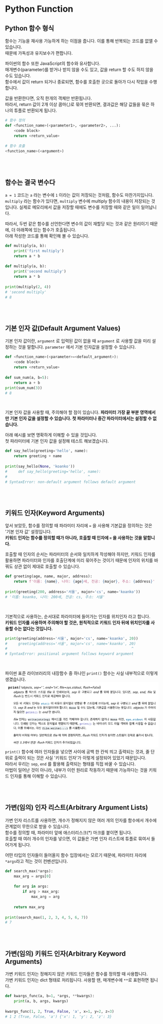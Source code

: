 # Python Function
## Python 함수 형식
함수는 기능을 재사용 가능하게 하는 이점을 줍니다. 이를 통해 반복되는 코드를 없앨 수 있습니다.  
때문에 가독성과 유지보수가 편합니다.  

파이썬의 함수 또한 JavaScript의 함수와 유사합니다.  
매개변수(parameter)를 받거나 받지 않을 수도 있고, 값을 return 할 수도 하지 않을 수도 있습니다.    
함수에서 값이 return 되거나 종료되면, 함수를 호출한 곳으로 돌아가 다시 작업을 수행합니다.

값을 반환한다면, 오직 한개의 객체만 반환됩니다.  
따라서, return 값이 2개 이상 콤마(,)로 묶여 반환되면, 결과값은 해당 값들을 묶은 하나의 튜플로 반환되게 됩니다.
```python
# 함수 정의
def <function_name>(<parameter1>, <parameter2>, ...):
    <code block>
    return <return_value>

# 함수 호출
<function_name>(<argument>)
```

<br>
<br>

## 함수는 결국 변수다
`a = 1` 코드는 `a` 라는 변수에 `1` 이라는 값이 저장되는 것처럼, 함수도 마찬가지입니다.  
`multiply` 라는 함수가 있다면, `multiply` 변수에 multiply 함수의 내용이 저장되는 것입니다. 실제로 메모리에서 값을 저장할 때에도 변수를 저장할 때와 같은 일이 일어납니다.

따라서, 두번 같은 함수를 선언한다면 변수의 값이 재할당 되는 것과 같은 원리이기 때문에, 더 아래쪽에 있는 함수가 호출됩니다.  
아래 작성한 코드를 통해 확인해 볼 수 있습니다.  
```python
def multiply(a, b):
    print('first multiply')
    return a * b

def multiply(a, b):
    print('second multiply')
    return a * b

print(multiply(2, 4))
# 'second multiply'
# 8
```

<br>
<br>

## 기본 인자 값(Default Argument Values)
기본 인자 값이란, `argument` 로 입력된 값이 없을 때 `argument` 로 사용할 값을 미리 설정하는 것을 말합니다.
`parameter` 에서 기본 인자값을 설정할 수 있습니다.
```python
def <function_name>(<parameter>=<default_argument>):
    <code block>
    return <return_value>

def sum_num(a, b=5):
    return a + b
print(sum_num(3))
# 8
```

<br>

기본 인자 값을 사용할 때, 주의해야 할 점이 있습니다.
**파라미터 가장 끝 부분 영역에서만 기본 인자 값을 설정할 수 있습니다. 첫 파라미터나 중간 파라미터에서는 설정할 수 없습니다.**

아래 예시를 보면 명확하게 이해할 수 있을 것입니다.  
첫 파라미터에 기본 인자 값을 설정해 테스트 해보겠습니다.  
```python
def say_hello(greeting='hello', name):
    return greeting + name

print(say_hello(None, 'koanko'))
#     def say_hello(greeting='hello', name):
#                                     ^
# SyntaxError: non-default argument follows default argument
```

<br>
<br>

## 키워드 인자(Keyword Arguments)
앞서 보았듯, 함수를 정의할 때 파라미터 자리에 `=` 을 사용해 기본값을 정의하는 것은 '기본 인자 값' 설정입니다.  
**키워드 인자는 함수를 정의할 때가 아니라, 호출할 때 인자에 `=` 을 사용하는 것을 말합니다.**  

호출할 때 인자의 순서는 파라미터의 순서와 일치하게 작성해야 하지만, 키워드 인자를 활용하면 파라미터와 인자를 호출단계에 미리 묶어주는 것이기 때문에 인자의 위치를 바꿔도 상관 없이 제대로 호출할 수 있습니다.
```python
def greeting(age, name, major, address):
    return f'이름: {name}, 나이: {age}세, 전공: {major}, 주소: {address}'

print(greeting(200, address='서울', major='cs', name='koanko'))
# '이름: koanko, 나이: 200세, 전공: cs, 주소: 서울'
```

<br>

기본적으로 사용하는, 순서대로 파라미터에 들어가는 인자를 위치인자 라고 합니다.  
**키워드 인자를 사용하며 주의해야 할 것은, 원칙적으로 키워드 인자 뒤에 위치인자를 사용할 수는 없다는 것입니다.**
```python
print(greeting(address='서울', major='cs', name='koanko', 20))
#     greeting(address='서울', major='cs', name='koanko', 20)
#                                                         ^
# SyntaxError: positional argument follows keyword argument
```

<br>

파이썬 표준 라이브러리의 내장함수 중 하나인 `print()` 함수는 사실 내부적으로 이렇게 생겼습니다.
![](img/print().png)
`print()` 함수에 여러 인자들을 넣으면 사이에 공백 한 칸씩 띄고 출력되는 것과, 줄 단위로 출력이 되는 것은 사실 '키워드 인자'가 이렇게 설정되어 있었기 때문입니다.  
따라서 우리는 `sep`, `end` 를 활용해 출력되는 형태를 직접 바꿀 수 있습니다.  
마법이 일어난 것이 아니라, 내부가 이런 원리로 작동하기 때문에 가능하다는 것을 키워드 인자를 통해 이해할 수 있습니다.  

<br>
<br>

## 가변(임의) 인자 리스트(Arbitrary Argument Lists)
가변 인자 리스트를 사용하면, 개수가 정해지지 않은 여러 개의 인자를 함수에서 개수에 관계없이 무한으로 받을 수 있습니다.  
함수를 정의할 때, 파라미터 앞에 애스터리스크(*) 마크를 붙이면 됩니다.  
호출할 때 여러 개수의 인자를 넣으면, 이 값들은 가변 인자 리스트에 튜플로 묶여서 들어가게 됩니다.  

어떤 타입의 인자들이 들어올지 함수 입장에서는 모르기 때문에, 파라미터 자리에 `*args`라고 적는 것이 컨벤션입니다.

```python
def search_max(*args):
    max_arg = args[0]
    
    for arg in args:
        if arg > max_arg:
            max_arg = arg
    
    return max_arg

print(search_max(1, 2, 3, 4, 5, 6, 7))
# 7
```

<br>
<br>

## 가변(임의) 키워드 인자(Arbitrary Keyword Arguments)
가변 키워드 인자는 정해지지 않은 키워드 인자들은 함수를 정의할 때 사용합니다.  
가변 키워드 인자는 dict 형태로 처리됩니다. 사용할 땐, 매개변수에 `**`로 표현하면 됩니다.
```python
def kwargs_func(a, b=1, *args, **kwargs):
    print(a, b, args, kwargs)
    
kwargs_func(1, 2, True, False, 'a', x=1, y=2, z=3)
# 1 2 (True, False, 'a') {'x': 1, 'y': 2, 'z': 3}
```

<br>